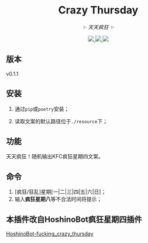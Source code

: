 <div align="center">

# Crazy Thursday

<!-- prettier-ignore-start -->
<!-- markdownlint-disable-next-line MD036 -->
_✨ 天天疯狂 ✨_
<!-- prettier-ignore-end -->

</div>

<p align="center">
  
  <a href="https://github.com/KafCoppelia/nonebot_plugin_crazy_thursday/blob/main/LICENSE">
    <img src="https://img.shields.io/badge/license-MIT-informational">
  </a>
  
  <a href="https://github.com/nonebot/nonebot2">
    <img src="https://img.shields.io/badge/nonebot2-2.0.0-beta.1-green">
  </a>
  
  <a href="">
    <img src="https://img.shields.io/badge/release-v0.1.1-orange">
  </a>
  
</p>
</p>

## 版本

v0.1.1

## 安装

1. 通过`pip`或`poetry`安装；

2. 读取文案的默认路径位于`./resource`下；

## 功能

天天疯狂！随机输出KFC疯狂星期四文案。

## 命令

1. [疯狂/狂乱]星期[一|二|三|四|五|六|日]；
2. 输入**疯狂星期八**等不合法时间将提示；

## 本插件改自HoshinoBot疯狂星期四插件

[HoshinoBot-fucking_crazy_thursday](https://github.com/Nicr0n/fucking_crazy_thursday)